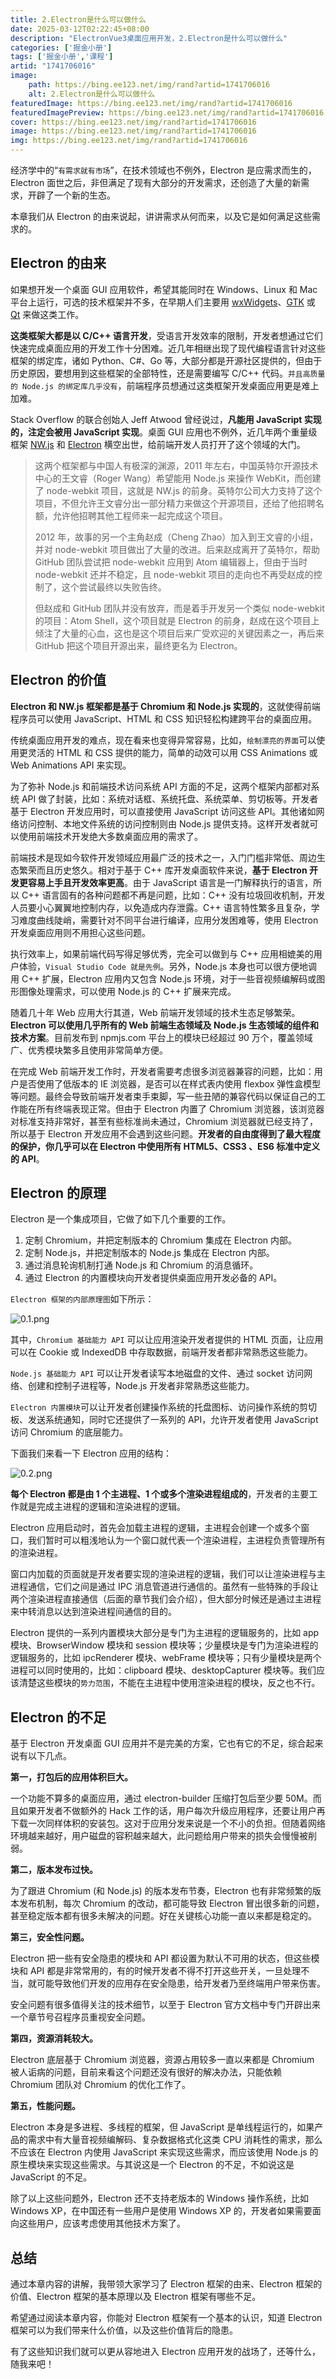 ```yaml
---
title: 2.Electron是什么可以做什么
date: 2025-03-12T02:22:45+08:00
description: "ElectronVue3桌面应用开发，2.Electron是什么可以做什么"
categories: ['掘金小册']
tags: ['掘金小册','课程']
artid: "1741706016"
image:
    path: https://bing.ee123.net/img/rand?artid=1741706016
    alt: 2.Electron是什么可以做什么
featuredImage: https://bing.ee123.net/img/rand?artid=1741706016
featuredImagePreview: https://bing.ee123.net/img/rand?artid=1741706016
cover: https://bing.ee123.net/img/rand?artid=1741706016
image: https://bing.ee123.net/img/rand?artid=1741706016
img: https://bing.ee123.net/img/rand?artid=1741706016
---
```


经济学中的“`有需求就有市场`”，在技术领域也不例外，Electron 是应需求而生的，Electron 面世之后，非但满足了现有大部分的开发需求，还创造了大量的新需求，开辟了一个新的生态。

本章我们从 Electron 的由来说起，讲讲需求从何而来，以及它是如何满足这些需求的。

## Electron 的由来

如果想开发一个桌面 GUI 应用软件，希望其能同时在 Windows、Linux 和 Mac 平台上运行，可选的技术框架并不多，在早期人们主要用 [wxWidgets](https://www.wxwidgets.org)、[GTK](https://www.gtk.org) 或 [Qt](https://www.qt.io) 来做这类工作。

**这类框架大都是以 C/C++ 语言开发**，受语言开发效率的限制，开发者想通过它们快速完成桌面应用的开发工作十分困难。近几年相继出现了现代编程语言针对这些框架的绑定库，诸如 Python、C#、Go 等，大部分都是开源社区提供的，但由于历史原因，要想用到这些框架的全部特性，还是需要编写 C/C++ 代码。`并且高质量的 Node.js 的绑定库几乎没有`，前端程序员想通过这类框架开发桌面应用更是难上加难。

Stack Overflow 的联合创始人 Jeff Atwood 曾经说过，**凡能用 JavaScript 实现的，注定会被用 JavaScript 实现**。桌面 GUI 应用也不例外，近几年两个重量级框架 [NW.js](https://nwjs.io) 和 [Electron](https://electronjs.org) 横空出世，给前端开发人员打开了这个领域的大门。

> 这两个框架都与中国人有极深的渊源，2011 年左右，中国英特尔开源技术中心的王文睿（Roger Wang）希望能用 Node.js 来操作 WebKit，而创建了 node-webkit 项目，这就是 NW.js 的前身。英特尔公司大力支持了这个项目，不但允许王文睿分出一部分精力来做这个开源项目，还给了他招聘名额，允许他招聘其他工程师来一起完成这个项目。
>
> 2012 年，故事的另一个主角赵成（Cheng Zhao）加入到王文睿的小组，并对 node-webkit 项目做出了大量的改进。后来赵成离开了英特尔，帮助 GitHub 团队尝试把 node-webkit 应用到 Atom 编辑器上，但由于当时 node-webkit 还并不稳定，且 node-webkit 项目的走向也不再受赵成的控制了，这个尝试最终以失败告终。
>
> 但赵成和 GitHub 团队并没有放弃，而是着手开发另一个类似 node-webkit 的项目：Atom Shell，这个项目就是 Electron 的前身，赵成在这个项目上倾注了大量的心血，这也是这个项目后来广受欢迎的关键因素之一，再后来 GitHub 把这个项目开源出来，最终更名为 Electron。

## Electron 的价值

**Electron 和 NW.js 框架都是基于 Chromium 和 Node.js 实现的**，这就使得前端程序员可以使用 JavaScript、HTML 和 CSS 知识轻松构建跨平台的桌面应用。

传统桌面应用开发的难点，现在看来也变得异常容易，比如，`绘制漂亮的界面`可以使用更灵活的 HTML 和 CSS 提供的能力，简单的动效可以用 CSS Animations 或 Web Animations API 来实现。

为了弥补 Node.js 和前端技术访问系统 API 方面的不足，这两个框架内部都对系统 API 做了封装，比如：系统对话框、系统托盘、系统菜单、剪切板等。开发者基于 Electron 开发应用时，可以直接使用 JavaScript 访问这些 API。其他诸如网络访问控制、本地文件系统的访问控制则由 Node.js 提供支持。这样开发者就可以使用前端技术开发绝大多数桌面应用的需求了。

前端技术是现如今软件开发领域应用最广泛的技术之一，入门门槛非常低、周边生态繁荣而且历史悠久。相对于基于 C++ 库开发桌面软件来说，**基于 Electron 开发更容易上手且开发效率更高**。由于 JavaScript 语言是一门解释执行的语言，所以 C++ 语言固有的各种问题都不再是问题，比如：C++ 没有垃圾回收机制，开发人员要小心翼翼地控制内存，以免造成内存泄露。C++ 语言特性繁多且复杂，学习难度曲线陡峭，需要针对不同平台进行编译，应用分发困难等，使用 Electron 开发桌面应用则不用担心这些问题。

执行效率上，如果前端代码写得足够优秀，完全可以做到与 C++ 应用相媲美的用户体验，`Visual Studio Code 就是先例`。另外，Node.js 本身也可以很方便地调用 C++ 扩展，Electron 应用内又包含 Node.js 环境，对于一些音视频编解码或图形图像处理需求，可以使用 Node.js 的 C++ 扩展来完成。

随着几十年 Web 应用大行其道，Web 前端开发领域的技术生态足够繁荣。**Electron 可以使用几乎所有的 Web 前端生态领域及 Node.js 生态领域的组件和技术方案**。目前发布到 npmjs.com 平台上的模块已经超过 90 万个，覆盖领域广、优秀模块繁多且使用非常简单方便。

在完成 Web 前端开发工作时，开发者需要考虑很多浏览器兼容的问题，比如：用户是否使用了低版本的 IE 浏览器，是否可以在样式表内使用 flexbox 弹性盒模型等问题。最终会导致前端开发者束手束脚，写一些丑陋的兼容代码以保证自己的工作能在所有终端表现正常。但由于 Electron 内置了 Chromium 浏览器，该浏览器对标准支持非常好，甚至有些标准尚未通过，Chromium 浏览器就已经支持了，所以基于 Electron 开发应用不会遇到这些问题。**开发者的自由度得到了最大程度的保护，你几乎可以在 Electron 中使用所有 HTML5、CSS3 、ES6 标准中定义的 API**。

## Electron 的原理

Electron 是一个集成项目，它做了如下几个重要的工作。

1. 定制 Chromium，并把定制版本的 Chromium 集成在 Electron 内部。
2. 定制 Node.js，并把定制版本的 Node.js 集成在 Electron 内部。
3. 通过消息轮询机制打通 Node.js 和 Chromium 的消息循环。
4. 通过 Electron 的内置模块向开发者提供桌面应用开发必备的 API。

`Electron 框架的内部原理图`如下所示：


![0.1.png](https://p1-juejin.byteimg.com/tos-cn-i-k3u1fbpfcp/1acc4a82b98542f99e4a9dc90be91aa7~tplv-k3u1fbpfcp-watermark.image?)

其中，`Chromium 基础能力 API` 可以让应用渲染开发者提供的 HTML 页面，让应用可以在 Cookie 或 IndexedDB 中存取数据，前端开发者都非常熟悉这些能力。

`Node.js 基础能力 API` 可以让开发者读写本地磁盘的文件、通过 socket 访问网络、创建和控制子进程等，Node.js 开发者非常熟悉这些能力。

`Electron 内置模块`可以让开发者创建操作系统的托盘图标、访问操作系统的剪切板、发送系统通知，同时它还提供了一系列的 API，允许开发者使用 JavaScript 访问 Chromium 的底层能力。

下面我们来看一下 Electron 应用的结构：


![0.2.png](https://p3-juejin.byteimg.com/tos-cn-i-k3u1fbpfcp/39f7d5a11ca8489796a10856c4da0cef~tplv-k3u1fbpfcp-watermark.image?)

**每个 Electron 都是由 1 个主进程、1 个或多个渲染进程组成的**，开发者的主要工作就是完成主进程的逻辑和渲染进程的逻辑。

Electron 应用启动时，首先会加载主进程的逻辑，主进程会创建一个或多个窗口，我们暂时可以粗浅地认为一个窗口就代表一个渲染进程，主进程负责管理所有的渲染进程。

窗口内加载的页面就是开发者要实现的渲染进程的逻辑，我们可以让渲染进程与主进程通信，它们之间是通过 IPC 消息管道进行通信的。虽然有一些特殊的手段让两个渲染进程直接通信（后面的章节我们会介绍），但大部分时候还是通过主进程来中转消息以达到渲染进程间通信的目的。

Electron 提供的一系列内置模块大部分是专门为主进程的逻辑服务的，比如 app 模块、BrowserWindow 模块和 session 模块等；少量模块是专门为渲染进程的逻辑服务的，比如 ipcRenderer 模块、webFrame 模块等；只有少量模块是两个进程可以同时使用的，比如：clipboard 模块、desktopCapturer 模块等。我们应该清楚这些模块的`势力范围`，不能在主进程中使用渲染进程的模块，反之也不行。

## Electron 的不足

基于 Electron 开发桌面 GUI 应用并不是完美的方案，它也有它的不足，综合起来说有以下几点。

**第一，打包后的应用体积巨大。**

一个功能不算多的桌面应用，通过 electron-builder 压缩打包后至少要 50M。而且如果开发者不做额外的 Hack 工作的话，用户每次升级应用程序，还要让用户再下载一次同样体积的安装包。这对于应用分发来说是一个不小的负担。但随着网络环境越来越好，用户磁盘的容积越来越大，此问题给用户带来的损失会慢慢被削弱。

**第二，版本发布过快。**

为了跟进 Chromium (和 Node.js) 的版本发布节奏，Electron 也有非常频繁的版本发布机制，每次 Chromium 的改动，都可能导致 Electron 冒出很多新的问题，甚至稳定版本都有很多未解决的问题。好在关键核心功能一直以来都是稳定的。

**第三，安全性问题。**

Electron 把一些有安全隐患的模块和 API 都设置为默认不可用的状态，但这些模块和 API 都是非常常用的，有的时候开发者不得不打开这些开关，一旦处理不当，就可能导致他们开发的应用存在安全隐患，给开发者乃至终端用户带来伤害。

安全问题有很多值得关注的技术细节，以至于 Electron 官方文档中专门开辟出来一个章节号召程序员重视安全问题。

**第四，资源消耗较大。**

Electron 底层基于 Chromium 浏览器，资源占用较多一直以来都是 Chromium 被人诟病的问题，目前来看这个问题还没有很好的解决办法，只能依赖 Chromium 团队对 Chromium 的优化工作了。

**第五，性能问题。**

Electron 本身是多进程、多线程的框架，但 JavaScript 是单线程运行的，如果产品的需求中有大量音视频编解码、复杂数据格式化这类 CPU 消耗性的需求，那么不应该在 Electron 内使用 JavaScript 来实现这些需求，而应该使用 Node.js 的原生模块来实现这些需求。与其说这是一个 Electron 的不足，不如说这是 JavaScript 的不足。

除了以上这些问题外，Electron 还不支持老版本的 Windows 操作系统，比如 Windows XP，在中国还有一些用户是使用 Windows XP 的，开发者如果需要面向这些用户，应该考虑使用其他技术方案了。

## 总结

通过本章内容的讲解，我带领大家学习了 Electron 框架的由来、Electron 框架的价值、Electron 框架的基本原理以及 Electron 框架有哪些不足。

希望通过阅读本章内容，你能对 Electron 框架有一个基本的认识，知道 Electron 框架可以为我们带来什么价值，以及这些价值背后的隐患。

有了这些知识我们就可以更从容地进入 Electron 应用开发的战场了，还等什么，随我来吧！
